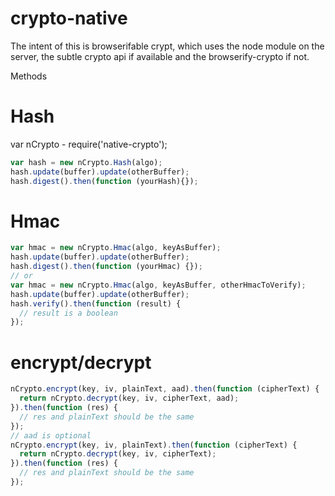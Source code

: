 crypto-native
===

The intent of this is browserifable crypt, which uses the node module on the server, the subtle crypto api if available and the browserify-crypto if not.

Methods

Hash
===
var nCrypto - require('native-crypto');
```js
var hash = new nCrypto.Hash(algo);
hash.update(buffer).update(otherBuffer);
hash.digest().then(function (yourHash){});
```
Hmac
===

```js
var hmac = new nCrypto.Hmac(algo, keyAsBuffer);
hash.update(buffer).update(otherBuffer);
hash.digest().then(function (yourHmac) {});
// or
var hmac = new nCrypto.Hmac(algo, keyAsBuffer, otherHmacToVerify);
hash.update(buffer).update(otherBuffer);
hash.verify().then(function (result) {
  // result is a boolean
});
```

encrypt/decrypt
===

```js
nCrypto.encrypt(key, iv, plainText, aad).then(function (cipherText) {
  return nCrypto.decrypt(key, iv, cipherText, aad);
}).then(function (res) {
  // res and plainText should be the same
});
// aad is optional
nCrypto.encrypt(key, iv, plainText).then(function (cipherText) {
  return nCrypto.decrypt(key, iv, cipherText);
}).then(function (res) {
  // res and plainText should be the same
});
```
